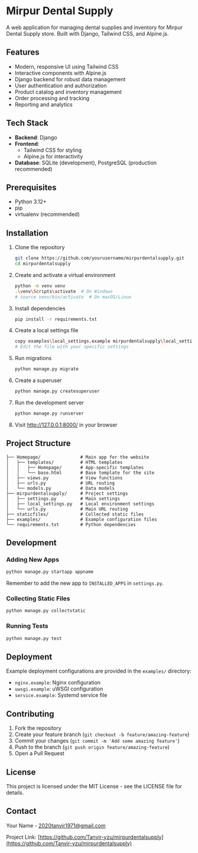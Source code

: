          
# Mirpur Dental Supply

A web application for managing dental supplies and inventory for Mirpur Dental Supply store. Built with Django, Tailwind CSS, and Alpine.js.

## Features

- Modern, responsive UI using Tailwind CSS
- Interactive components with Alpine.js
- Django backend for robust data management
- User authentication and authorization
- Product catalog and inventory management
- Order processing and tracking
- Reporting and analytics

## Tech Stack

- **Backend**: Django
- **Frontend**: 
  - Tailwind CSS for styling
  - Alpine.js for interactivity
- **Database**: SQLite (development), PostgreSQL (production recommended)

## Prerequisites

- Python 3.12+
- pip
- virtualenv (recommended)

## Installation

1. Clone the repository
   ```bash
   git clone https://github.com/yourusername/mirpurdentalsupply.git
   cd mirpurdentalsupply
   ```

2. Create and activate a virtual environment
   ```bash
   python -m venv venv
   .\venv\Scripts\activate  # On Windows
   # source venv/bin/activate  # On macOS/Linux
   ```

3. Install dependencies
   ```bash
   pip install -r requirements.txt
   ```

4. Create a local settings file
   ```bash
   copy examples\local_settings.example mirpurdentalsupply\local_settings.py
   # Edit the file with your specific settings
   ```

5. Run migrations
   ```bash
   python manage.py migrate
   ```

6. Create a superuser
   ```bash
   python manage.py createsuperuser
   ```

7. Run the development server
   ```bash
   python manage.py runserver
   ```

8. Visit http://127.0.0.1:8000/ in your browser

## Project Structure

```
├── Homepage/               # Main app for the website
│   ├── templates/          # HTML templates
│   │   ├── Homepage/       # App-specific templates
│   │   └── base.html       # Base template for the site
│   ├── views.py            # View functions
│   ├── urls.py             # URL routing
│   └── models.py           # Data models
├── mirpurdentalsupply/     # Project settings
│   ├── settings.py         # Main settings
│   ├── local_settings.py   # Local environment settings
│   └── urls.py             # Main URL routing
├── staticfiles/            # Collected static files
├── examples/               # Example configuration files
└── requirements.txt        # Python dependencies
```

## Development

### Adding New Apps

```bash
python manage.py startapp appname
```

Remember to add the new app to `INSTALLED_APPS` in `settings.py`.

### Collecting Static Files

```bash
python manage.py collectstatic
```

### Running Tests

```bash
python manage.py test
```

## Deployment

Example deployment configurations are provided in the `examples/` directory:

- `nginx.example`: Nginx configuration
- `uwsgi.example`: uWSGI configuration
- `service.example`: Systemd service file

## Contributing

1. Fork the repository
2. Create your feature branch (`git checkout -b feature/amazing-feature`)
3. Commit your changes (`git commit -m 'Add some amazing feature'`)
4. Push to the branch (`git push origin feature/amazing-feature`)
5. Open a Pull Request

## License

This project is licensed under the MIT License - see the LICENSE file for details.

## Contact

Your Name - 2020tanvir1971@gmail.com

Project Link: [https://github.com/Tanvir-yzu/mirpurdentalsupply](https://github.com/Tanvir-yzu/mirpurdentalsupply)

        